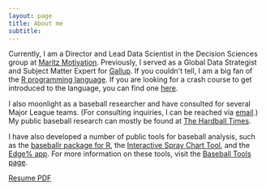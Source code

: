 ```yaml
---
layout: page
title: About me
subtitle: 
---
```


Currently, I am a Director and Lead Data Scientist in the Decision Sciences group at [Maritz Motivation](https://www.maritzmotivation.com). Previously, I served as a Global Data Strategist and Subject Matter Expert for [Gallup](http://www.gallup.com/home.aspx). If you couldn't tell, I am a big fan of the [R programming language](https://cran.r-project.org). If you are looking for a crash course to get introduced to the language, you can find one [here](https://billpetti.github.io/Crash_course_in_R/).

I also moonlight as a baseball researcher and have consulted for several Major League teams. (For consulting inquiries, I can be reached via [email](billpetti@gmail.com).) My public baseball research can mostly be found at [The Hardball Times](http://www.hardballtimes.com/author/billpetti/). 

I have also developed a number of public tools for baseball analysis, such as the [baseballr package for R](https://BillPetti.github.io/baseballr), the [Interactive Spray Chart Tool](https://billpetti.shinyapps.io/shiny_spraychart), and the [Edge% app](https://billpetti.shinyapps.io/edge_shiny/). For more information on these tools, visit the [Baseball Tools page](https://billpetti.github.io/baseball_tools/).

<a href="https://github.com/BillPetti/BillPetti.github.io/raw/master/img/bill_petti_resume_08_2020.pdf" type="application/pdf">Resume PDF</a>
